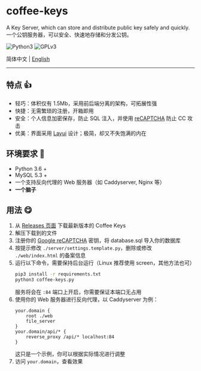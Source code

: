 # coffee-keys
A Key Server, which can store and distribute public key safely and quickly.  
一个公钥服务器，可以安全、快速地存储和分发公钥。

![Python3](https://img.shields.io/badge/Python-3-python?color=3776AB&&logo=python) ![GPLv3](https://img.shields.io/github/license/super-coffee/coffee-keys)

简体中文 | [English](/English.md)

---
## 特点 👍
- 轻巧：体积仅有 1.5Mb，采用前后端分离的架构，可拓展性强
- 快捷：无需繁琐的注册，开箱即用
- 安全：个人信息加密保存，防止 SQL 注入，并使用 [reCAPTCHA](https://www.google.com/recaptcha) 防止 CC 攻击
- 优美：界面采用 [Layui](https://www.layui.com/) 设计；极简，却又不失饱满的内在

## 环境要求 🌵
- Python 3.6 +
- MySQL 5.3 +
- 一个支持反向代理的 Web 服务器（如 Caddyserver, Nginx 等）
- **一个脑子**

## 用法  😋
1. 从 [Releases 页面](https://github.com/super-coffee/coffee-keys/releases) 下载最新版本的 Coffee Keys
2. 解压下载到的文件
3. 注册你的 [Google reCAPTCHA](https://www.google.com/recaptcha/admin) 密钥，将 database.sql 导入你的数据库
4. 按提示修改 `./server/settings.template.py`，删除或修改 `./web/index.html` 的备案信息
5. 运行以下命令，需要保持后台运行（Linux 推荐使用 screen，其他方法也可）
    ``` bash
    pip3 install -r requirements.txt
    python3 coffee-keys.py
    ```
    服务将会在 `:84` 端口上开启，你需要保证本端口无占用
6. 使用你的 Web 服务器进行反向代理，以 Caddyserver 为例：
    ``` caddyfile
    your.domain {
        root ./web
        file_server
    }
    your.domain/api/* {
        reverse_proxy /api/* localhost:84
    }
    ```
    这只是一个示例，你可以根据实际情况进行调整
7. 访问 `your.domain`，查看效果

